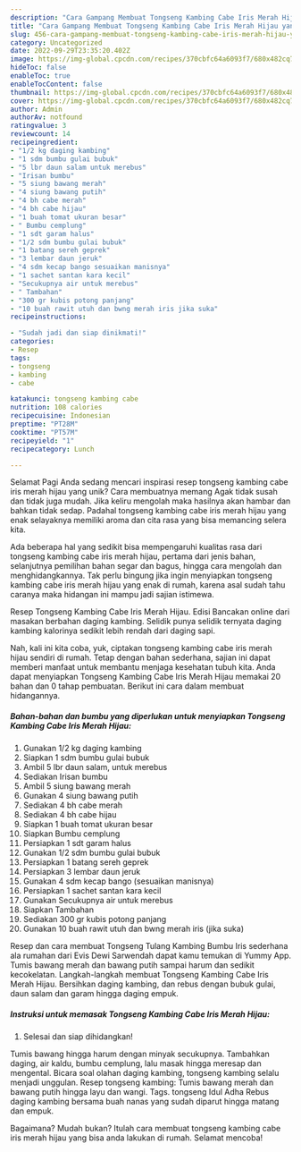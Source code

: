 ```yaml
---
description: "Cara Gampang Membuat Tongseng Kambing Cabe Iris Merah Hijau yang Lezat Sekali"
title: "Cara Gampang Membuat Tongseng Kambing Cabe Iris Merah Hijau yang Lezat Sekali"
slug: 456-cara-gampang-membuat-tongseng-kambing-cabe-iris-merah-hijau-yang-lezat-sekali
category: Uncategorized
date: 2022-09-29T23:35:20.402Z
image: https://img-global.cpcdn.com/recipes/370cbfc64a6093f7/680x482cq70/tongseng-kambing-cabe-iris-merah-hijau-foto-resep-utama.jpg
hideToc: false
enableToc: true
enableTocContent: false
thumbnail: https://img-global.cpcdn.com/recipes/370cbfc64a6093f7/680x482cq70/tongseng-kambing-cabe-iris-merah-hijau-foto-resep-utama.jpg
cover: https://img-global.cpcdn.com/recipes/370cbfc64a6093f7/680x482cq70/tongseng-kambing-cabe-iris-merah-hijau-foto-resep-utama.jpg
author: Admin
authorAv: notfound
ratingvalue: 3
reviewcount: 14
recipeingredient:
- "1/2 kg daging kambing"
- "1 sdm bumbu gulai bubuk"
- "5 lbr daun salam untuk merebus"
- "Irisan bumbu"
- "5 siung bawang merah"
- "4 siung bawang putih"
- "4 bh cabe merah"
- "4 bh cabe hijau"
- "1 buah tomat ukuran besar"
- " Bumbu cemplung"
- "1 sdt garam halus"
- "1/2 sdm bumbu gulai bubuk"
- "1 batang sereh geprek"
- "3 lembar daun jeruk"
- "4 sdm kecap bango sesuaikan manisnya"
- "1 sachet santan kara kecil"
- "Secukupnya air untuk merebus"
- " Tambahan"
- "300 gr kubis potong panjang"
- "10 buah rawit utuh dan bwng merah iris jika suka"
recipeinstructions:

- "Sudah jadi dan siap dinikmati!"
categories:
- Resep
tags:
- tongseng
- kambing
- cabe

katakunci: tongseng kambing cabe 
nutrition: 108 calories
recipecuisine: Indonesian
preptime: "PT28M"
cooktime: "PT57M"
recipeyield: "1"
recipecategory: Lunch

---
```



Selamat Pagi Anda sedang mencari inspirasi resep tongseng kambing cabe iris merah hijau yang unik? Cara membuatnya memang Agak tidak susah dan tidak juga mudah. Jika keliru mengolah maka hasilnya akan hambar dan bahkan tidak sedap. Padahal tongseng kambing cabe iris merah hijau yang enak selayaknya memiliki aroma dan cita rasa yang bisa memancing selera kita.


Ada beberapa hal yang sedikit bisa mempengaruhi kualitas rasa dari tongseng kambing cabe iris merah hijau, pertama dari jenis bahan, selanjutnya pemilihan bahan segar dan bagus, hingga cara mengolah dan menghidangkannya. Tak perlu bingung jika ingin menyiapkan tongseng kambing cabe iris merah hijau yang enak di rumah, karena asal sudah tahu caranya maka hidangan ini mampu jadi sajian istimewa.

Resep Tongseng Kambing Cabe Iris Merah Hijau. Edisi Bancakan online dari masakan berbahan daging kambing. Selidik punya selidik ternyata daging kambing kalorinya sedikit lebih rendah dari daging sapi.


Nah, kali ini kita coba, yuk, ciptakan tongseng kambing cabe iris merah hijau sendiri di rumah. Tetap dengan bahan sederhana, sajian ini dapat memberi manfaat untuk membantu menjaga kesehatan tubuh kita. Anda dapat menyiapkan Tongseng Kambing Cabe Iris Merah Hijau memakai 20 bahan dan 0 tahap pembuatan. Berikut ini cara dalam membuat hidangannya.

<!--inarticleads1-->

##### Bahan-bahan dan bumbu yang diperlukan untuk menyiapkan Tongseng Kambing Cabe Iris Merah Hijau:

1. Gunakan 1/2 kg daging kambing
1. Siapkan 1 sdm bumbu gulai bubuk
1. Ambil 5 lbr daun salam, untuk merebus
1. Sediakan Irisan bumbu
1. Ambil 5 siung bawang merah
1. Gunakan 4 siung bawang putih
1. Sediakan 4 bh cabe merah
1. Sediakan 4 bh cabe hijau
1. Siapkan 1 buah tomat ukuran besar
1. Siapkan  Bumbu cemplung
1. Persiapkan 1 sdt garam halus
1. Gunakan 1/2 sdm bumbu gulai bubuk
1. Persiapkan 1 batang sereh geprek
1. Persiapkan 3 lembar daun jeruk
1. Gunakan 4 sdm kecap bango (sesuaikan manisnya)
1. Persiapkan 1 sachet santan kara kecil
1. Gunakan Secukupnya air untuk merebus
1. Siapkan  Tambahan
1. Sediakan 300 gr kubis potong panjang
1. Gunakan 10 buah rawit utuh dan bwng merah iris (jika suka)


Resep dan cara membuat Tongseng Tulang Kambing Bumbu Iris sederhana ala rumahan dari Evis Dewi Sarwendah dapat kamu temukan di Yummy App. Tumis bawang merah dan bawang putih sampai harum dan sedikit kecokelatan. Langkah-langkah membuat Tongseng Kambing Cabe Iris Merah Hijau. Bersihkan daging kambing, dan rebus dengan bubuk gulai, daun salam dan garam hingga daging empuk. 

<!--inarticleads2-->

##### Instruksi untuk memasak Tongseng Kambing Cabe Iris Merah Hijau:


1. Selesai dan siap dihidangkan!

Tumis bawang hingga harum dengan minyak secukupnya. Tambahkan daging, air kaldu, bumbu cemplung, lalu masak hingga meresap dan mengental. Bicara soal olahan daging kambing, tongseng kambing selalu menjadi unggulan. Resep tongseng kambing: Tumis bawang merah dan bawang putih hingga layu dan wangi. Tags. tongseng Idul Adha Rebus daging kambing bersama buah nanas yang sudah diparut hingga matang dan empuk. 

Bagaimana? Mudah bukan? Itulah cara membuat tongseng kambing cabe iris merah hijau yang bisa anda lakukan di rumah. Selamat mencoba!
